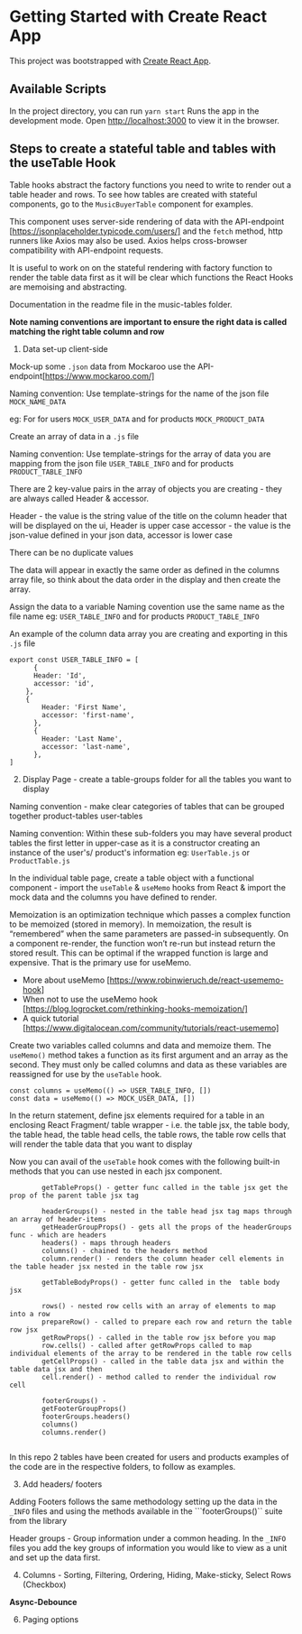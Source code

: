 # Getting Started with Create React App

This project was bootstrapped with [Create React App](https://github.com/facebook/create-react-app).

## Available Scripts

In the project directory, you can run  `yarn start`  Runs the app in the development mode.
Open [http://localhost:3000](http://localhost:3000) to view it in the browser.


## Steps to create a stateful table and tables with the useTable Hook

Table hooks abstract the factory functions you need to write to render out a table header and rows. To see how tables are created with stateful components, go to the ```MusicBuyerTable``` component for examples.

This component uses server-side rendering of data with the API-endpoint [https://jsonplaceholder.typicode.com/users/] and the ```fetch``` method, http runners like Axios may also be used. Axios helps cross-browser compatibility with API-endpoint requests.

It is useful to work on on the stateful rendering with factory function to render the table data first as it will be clear which functions the React Hooks are memoising and abstracting.

Documentation in the readme file in the music-tables folder.


__Note naming conventions are important to ensure the right data is called matching the right table column and row__

1. Data set-up client-side 

Mock-up some ```.json``` data from Mockaroo use the API-endpoint[https://www.mockaroo.com/]

Naming convention:
Use template-strings for the name of the json file ```MOCK_NAME_DATA```

eg: For for users ```MOCK_USER_DATA``` and for products ```MOCK_PRODUCT_DATA```

Create an array of data in a ```.js``` file

Naming convention:
Use template-strings for the array of data you are mapping from the json file ```USER_TABLE_INFO```  and for products ```PRODUCT_TABLE_INFO```


There are 2 key-value pairs in the array of objects you are creating - they are always called Header & accessor.

Header - the value is the string value of the title on the column header that will be displayed on the ui, Header is upper case
accessor - the value is the json-value defined in your json data, accessor is lower case

There can be no duplicate values 

The data will appear in exactly the same order as defined in the columns array file, so think about the data order in the display and then create the array.

Assign the data to a variable
Naming covention use the same name as the file name
eg: ```USER_TABLE_INFO```  and for products ```PRODUCT_TABLE_INFO```

An example of the column data array you are creating and exporting in this ```.js``` file

```
export const USER_TABLE_INFO = [
      {
      Header: 'Id',    
      accessor: 'id',
    },
    {
        Header: 'First Name',    
        accessor: 'first-name',
      },  
      {
        Header: 'Last Name',    
        accessor: 'last-name',
      },
]
```

2. Display Page - create a table-groups folder for all the tables you want to display

Naming convention - make clear categories of tables that can be grouped together
product-tables
user-tables

Naming convention:
Within these sub-folders you may have several product tables the first letter in upper-case as it is a constructor creating an instance of the user's/ product's information 
eg: ```UserTable.js``` or ```ProductTable.js``` 

In the individual table page, create a table object with a functional component - import the ```useTable``` & ```useMemo``` hooks from React & import the mock data and the columns you have defined to render.

Memoization is an optimization technique which passes a complex function to be memoized (stored in memory). In memoization, the result is “remembered” when the same parameters are passed-in subsequently. On a component re-render, the function won’t re-run but instead return the stored result. This can be optimal if the wrapped function is large and expensive. That is the primary use for useMemo.

- More about useMemo [https://www.robinwieruch.de/react-usememo-hook]
- When not to use the useMemo hook [https://blog.logrocket.com/rethinking-hooks-memoization/]
- A quick tutorial [https://www.digitalocean.com/community/tutorials/react-usememo]

Create two variables called columns and data and memoize them. The ```useMemo()``` method takes a function as its first argument and an array as the second. They must only be called columns and data as these variables are reassigned for use by the ```useTable``` hook.

```
const columns = useMemo(() => USER_TABLE_INFO, [])  
const data = useMemo(() => MOCK_USER_DATA, [])
```   

In the return statement, define jsx elements required for a table in an enclosing React Fragment/ table wrapper - i.e. the table jsx, the table body, the table head, the table head cells, the table rows, the table row cells that will render the table data that you want to display

Now you can avail of the ```useTable``` hook comes with the following built-in methods that you can use nested in each jsx component.

```
        getTableProps() - getter func called in the table jsx get the prop of the parent table jsx tag
       
        headerGroups() - nested in the table head jsx tag maps through an array of header-items 
        getHeaderGroupProps() - gets all the props of the headerGroups func - which are headers
        headers() - maps through headers
        columns() - chained to the headers method
        column.render() - renders the column header cell elements in the table header jsx nested in the table row jsx

        getTableBodyProps() - getter func called in the  table body jsx

        rows() - nested row cells with an array of elements to map into a row
        prepareRow() - called to prepare each row and return the table row jsx
        getRowProps() - called in the table row jsx before you map 
        row.cells() - called after getRowProps called to map individual elements of the array to be rendered in the table row cells 
        getCellProps() - called in the table data jsx and within the table data jsx and then
        cell.render() - method called to render the individual row cell

        footerGroups() -
        getFooterGroupProps()
        footerGroups.headers()
        columns()
        columns.render()
      
```        

In this repo 2 tables have been created for users and products examples of the code are in the respective folders, to follow as examples.


3. Add headers/ footers

Adding Footers follows the same methodology setting up the data in the ```_INFO``` files and using the methods available in the ```footerGroups()`` suite from the library

Header groups - Group information under a common heading. In the ```_INFO``` files you add the key groups of information you would like to view as a unit and set up the data first.

4. Columns - Sorting, Filtering, Ordering, Hiding, Make-sticky, Select Rows (Checkbox)



**Async-Debounce**


6. Paging options 